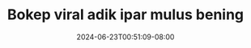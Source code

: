 --- 
title: "Bokep viral adik ipar mulus bening"
description: "  bokep Bokep viral adik ipar mulus bening  tele durasi panjang  "
date: 2024-06-23T00:51:09-08:00
file_code: "i92xxaae533d"
draft: false
cover: "3nmqfc4ul2lc3mm4.jpg"
tags: ["Bokep", "viral", "adik", "ipar", "mulus", "bening", "bokep-indo", "bokep-viral", "bokep-ig"]
length: 457
fld_id: "1398452"
foldername: "ABG mulus full"
categories: ["ABG mulus full"]
views: 190
---